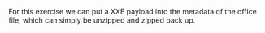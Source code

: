 For this exercise we can put a XXE payload into the metadata of the office file, which can simply be unzipped and zipped back up.